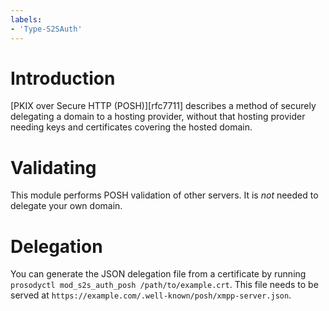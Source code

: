 ```yaml
---
labels:
- 'Type-S2SAuth'
---
```


Introduction
============

[PKIX over Secure HTTP (POSH)][rfc7711] describes a method of
securely delegating a domain to a hosting provider, without that hosting
provider needing keys and certificates covering the hosted domain.

# Validating

This module performs POSH validation of other servers. It is *not*
needed to delegate your own domain.

# Delegation

You can generate the JSON delegation file from a certificate by running
`prosodyctl mod_s2s_auth_posh /path/to/example.crt`. This file needs to
be served at `https://example.com/.well-known/posh/xmpp-server.json`.
